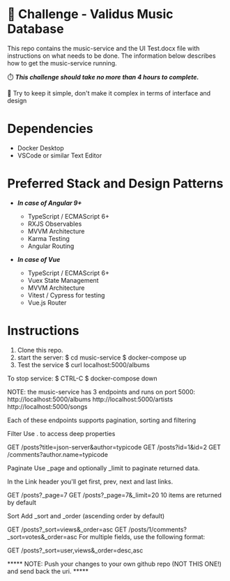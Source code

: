 # :rocket: Challenge - Validus Music Database 
This repo contains the music-service and the UI Test.docx file with instructions on what needs to be done.  The information below describes how to get the music-service running.

:stopwatch: ***This challenge should take no more than 4 hours to complete.***

:exploding_head: Try to keep it simple, don't make it complex in terms of interface and design

# Dependencies
- Docker Desktop
- VSCode or similar Text Editor

# Preferred Stack and Design Patterns
- ***In case of Angular 9+***
    - TypeScript / ECMAScript 6+
    - RXJS Observables 
    - MVVM Architecture 
    - Karma Testing
    - Angular Routing

- ***In case of Vue***
    - TypeScript / ECMAScript 6+
    - Vuex State Management
    - MVVM Architecture 
    - Vitest / Cypress for testing
    - Vue.js Router


# Instructions
1) Clone this repo.
2) start the server:
    $ cd music-service
    $ docker-compose up
4) Test the service
    $ curl localhost:5000/albums

To stop service:
    $ CTRL-C
    $ docker-compose down

NOTE: the music-service has 3 endpoints and runs on port 5000:
http://localhost:5000/albums
http://localhost:5000/artists
http://localhost:5000/songs

Each of these endpoints supports pagination, sorting and filtering

Filter
Use . to access deep properties

GET /posts?title=json-server&author=typicode
GET /posts?id=1&id=2
GET /comments?author.name=typicode

Paginate
Use _page and optionally _limit to paginate returned data.

In the Link header you'll get first, prev, next and last links.

GET /posts?_page=7
GET /posts?_page=7&_limit=20
10 items are returned by default

Sort
Add _sort and _order (ascending order by default)

GET /posts?_sort=views&_order=asc
GET /posts/1/comments?_sort=votes&_order=asc
For multiple fields, use the following format:

GET /posts?_sort=user,views&_order=desc,asc


***** NOTE: Push your changes to your own github repo (NOT THIS ONE!) and send back the uri. *****
